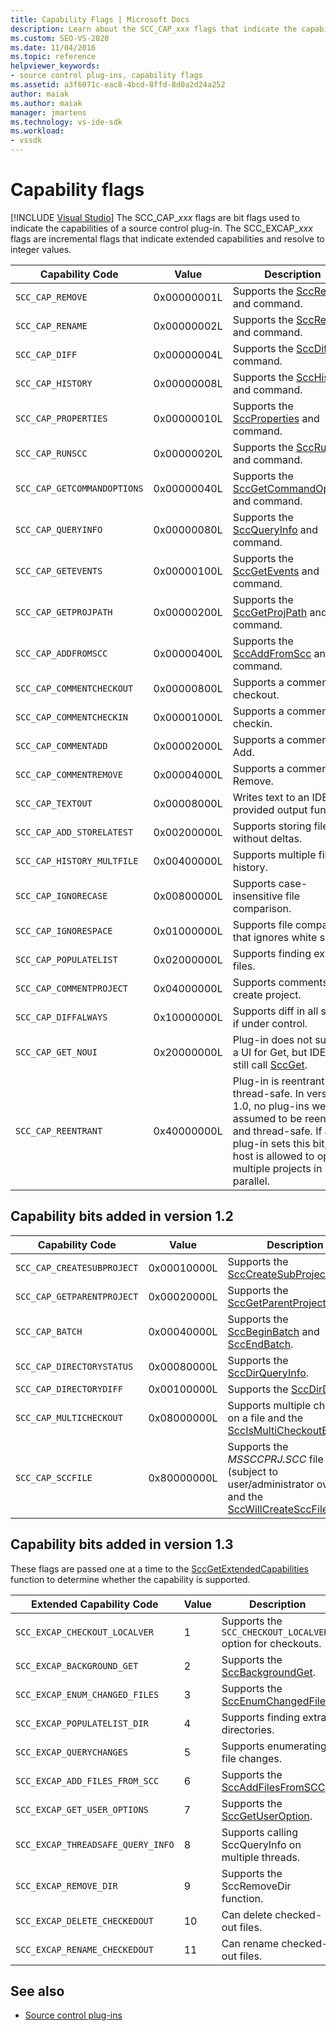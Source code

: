 ```yaml
---
title: Capability Flags | Microsoft Docs
description: Learn about the SCC_CAP_xxx flags that indicate the capabilities of a source control plug-in and the SCC_EXCAP_xxx flags that indicate extended capabilities.
ms.custom: SEO-VS-2020
ms.date: 11/04/2016
ms.topic: reference
helpviewer_keywords:
- source control plug-ins, capability flags
ms.assetid: a3f6071c-eac8-4bcd-8ffd-8d0a2d24a252
author: maiak
ms.author: maiak
manager: jmartens
ms.technology: vs-ide-sdk
ms.workload:
- vssdk
---
```

# Capability flags

 [!INCLUDE [Visual Studio](~/includes/applies-to-version/vs-windows-only.md)]
The SCC_CAP_*xxx* flags are bit flags used to indicate the capabilities of a source control plug-in. The SCC_EXCAP_*xxx* flags are incremental flags that indicate extended capabilities and resolve to integer values.

|Capability Code|Value|Description|
|---------------------|-----------|-----------------|
|`SCC_CAP_REMOVE`|0x00000001L|Supports the [SccRemove](../extensibility/sccremove-function.md) and command.|
|`SCC_CAP_RENAME`|0x00000002L|Supports the [SccRename](../extensibility/sccrename-function.md) and command.|
|`SCC_CAP_DIFF`|0x00000004L|Supports the [SccDiff](../extensibility/sccdiff-function.md) and command.|
|`SCC_CAP_HISTORY`|0x00000008L|Supports the [SccHistory](../extensibility/scchistory-function.md) and command.|
|`SCC_CAP_PROPERTIES`|0x00000010L|Supports the [SccProperties](../extensibility/sccproperties-function.md) and command.|
|`SCC_CAP_RUNSCC`|0x00000020L|Supports the [SccRunScc](../extensibility/sccrunscc-function.md) and command.|
|`SCC_CAP_GETCOMMANDOPTIONS`|0x00000040L|Supports the [SccGetCommandOptions](../extensibility/sccgetcommandoptions-function.md) and command.|
|`SCC_CAP_QUERYINFO`|0x00000080L|Supports the [SccQueryInfo](../extensibility/sccqueryinfo-function.md) and command.|
|`SCC_CAP_GETEVENTS`|0x00000100L|Supports the [SccGetEvents](../extensibility/sccgetevents-function.md) and command.|
|`SCC_CAP_GETPROJPATH`|0x00000200L|Supports the [SccGetProjPath](../extensibility/sccgetprojpath-function.md) and command.|
|`SCC_CAP_ADDFROMSCC`|0x00000400L|Supports the [SccAddFromScc](../extensibility/sccaddfromscc-function.md) and command.|
|`SCC_CAP_COMMENTCHECKOUT`|0x00000800L|Supports a comment on checkout.|
|`SCC_CAP_COMMENTCHECKIN`|0x00001000L|Supports a comment on checkin.|
|`SCC_CAP_COMMENTADD`|0x00002000L|Supports a comment on Add.|
|`SCC_CAP_COMMENTREMOVE`|0x00004000L|Supports a comment on Remove.|
|`SCC_CAP_TEXTOUT`|0x00008000L|Writes text to an IDE-provided output function.|
|`SCC_CAP_ADD_STORELATEST`|0x00200000L|Supports storing files without deltas.|
|`SCC_CAP_HISTORY_MULTFILE`|0x00400000L|Supports multiple file history.|
|`SCC_CAP_IGNORECASE`|0x00800000L|Supports case-insensitive file comparison.|
|`SCC_CAP_IGNORESPACE`|0x01000000L|Supports file comparison that ignores white space.|
|`SCC_CAP_POPULATELIST`|0x02000000L|Supports finding extra files.|
|`SCC_CAP_COMMENTPROJECT`|0x04000000L|Supports comments on create project.|
|`SCC_CAP_DIFFALWAYS`|0x10000000L|Supports diff in all states if under control.|
|`SCC_CAP_GET_NOUI`|0x20000000L|Plug-in does not support a UI for Get, but IDE may still call [SccGet](../extensibility/sccget-function.md).|
|`SCC_CAP_REENTRANT`|0x40000000L|Plug-in is reentrant and thread-safe. In version 1.0, no plug-ins were assumed to be reentrant and thread-safe. If a 1.1 plug-in sets this bit, the host is allowed to open multiple projects in parallel.|

## Capability bits added in version 1.2

|Capability Code|Value|Description|
|---------------------|-----------|-----------------|
|`SCC_CAP_CREATESUBPROJECT`|0x00010000L|Supports the [SccCreateSubProject](../extensibility/scccreatesubproject-function.md).|
|`SCC_CAP_GETPARENTPROJECT`|0x00020000L|Supports the [SccGetParentProjectPath](../extensibility/sccgetparentprojectpath-function.md).|
|`SCC_CAP_BATCH`|0x00040000L|Supports the [SccBeginBatch](../extensibility/sccbeginbatch-function.md) and [SccEndBatch](../extensibility/sccendbatch-function.md).|
|`SCC_CAP_DIRECTORYSTATUS`|0x00080000L|Supports the [SccDirQueryInfo](../extensibility/sccdirqueryinfo-function.md).|
|`SCC_CAP_DIRECTORYDIFF`|0x00100000L|Supports the [SccDirDiff](../extensibility/sccdirdiff-function.md).|
|`SCC_CAP_MULTICHECKOUT`|0x08000000L|Supports multiple checkouts on a file and the [SccIsMultiCheckoutEnabled](../extensibility/sccismulticheckoutenabled-function.md).|
|`SCC_CAP_SCCFILE`|0x80000000L|Supports the *MSSCCPRJ.SCC* file (subject to user/administrator override) and the [SccWillCreateSccFile](../extensibility/sccwillcreatesccfile-function.md).|

## Capability bits added in version 1.3
 These flags are passed one at a time to the [SccGetExtendedCapabilities](../extensibility/sccgetextendedcapabilities-function.md) function to determine whether the capability is supported.

|Extended Capability Code|Value|Description|
|------------------------------|-----------|-----------------|
|`SCC_EXCAP_CHECKOUT_LOCALVER`|1|Supports the `SCC_CHECKOUT_LOCALVER` option for checkouts.|
|`SCC_EXCAP_BACKGROUND_GET`|2|Supports the [SccBackgroundGet](../extensibility/sccbackgroundget-function.md).|
|`SCC_EXCAP_ENUM_CHANGED_FILES`|3|Supports the [SccEnumChangedFiles](../extensibility/sccenumchangedfiles-function.md).|
|`SCC_EXCAP_POPULATELIST_DIR`|4|Supports finding extra directories.|
|`SCC_EXCAP_QUERYCHANGES`|5|Supports enumerating file changes.|
|`SCC_EXCAP_ADD_FILES_FROM_SCC`|6|Supports the [SccAddFilesFromSCC](../extensibility/sccaddfilesfromscc-function.md).|
|`SCC_EXCAP_GET_USER_OPTIONS`|7|Supports the [SccGetUserOption](../extensibility/sccgetuseroption-function.md).|
|`SCC_EXCAP_THREADSAFE_QUERY_INFO`|8|Supports calling SccQueryInfo on multiple threads.|
|`SCC_EXCAP_REMOVE_DIR`|9|Supports the SccRemoveDir function.|
|`SCC_EXCAP_DELETE_CHECKEDOUT`|10|Can delete checked-out files.|
|`SCC_EXCAP_RENAME_CHECKEDOUT`|11|Can rename checked-out files.|

## See also
- [Source control plug-ins](../extensibility/source-control-plug-ins.md)
